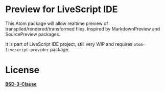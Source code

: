 # Preview for LiveScript IDE
This Atom package will allow realtime preview of transpiled/rendered/transformed files. Inspired by MarkdownPreview and SourcePreview packages.

It is part of LiveScript IDE project, still very WIP and requires `atom-livescript-provider` package.

# License 
**[BSD-3-Clause](License.md)**
